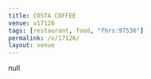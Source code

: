```yaml
---
title: COSTA COFFEE
venue: v17126
tags: [restaurant, food, "fhrs:97536"]
permalink: /v/17126/
layout: venue
---
```

null